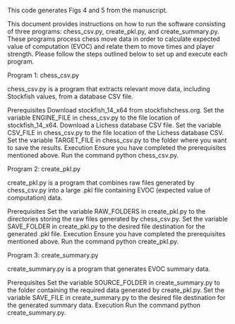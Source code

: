 This code generates Figs 4 and 5 from the manuscript.

This document provides instructions on how to run the software consisting of three programs: chess_csv.py, create_pkl.py, and create_summary.py. These programs process chess move data in order to calculate expected value of computation (EVOC) and relate them to move times and player strength. Please follow the steps outlined below to set up and execute each program.


Program 1: chess_csv.py

chess_csv.py is a program that extracts relevant move data, including Stockfish values, from a database CSV file.

Prerequisites
	Download stockfish_14_x64 from stockfishchess.org.
	Set the variable ENGINE_FILE in chess_csv.py to the file location of stockfish_14_x64.
	Download a Lichess database CSV file.
	Set the variable CSV_FILE in chess_csv.py to the file location of the Lichess database CSV.
	Set the variable TARGET_FILE in chess_csv.py to the folder where you want to save the results.
Execution
	Ensure you have completed the prerequisites mentioned above.
	Run the command python chess_csv.py.


	
Program 2: create_pkl.py

create_pkl.py is a program that combines raw files generated by chess_csv.py into a large .pkl file containing EVOC (expected value of computation) data.

Prerequisites
	Set the variable RAW_FOLDERS in create_pkl.py to the directories storing the raw files generated by chess_csv.py.
	Set the variable SAVE_FOLDER in create_pkl.py to the desired file destination for the generated .pkl file.
Execution
	Ensure you have completed the prerequisites mentioned above.
	Run the command python create_pkl.py.

	
Program 3: create_summary.py

create_summary.py is a program that generates EVOC summary data.

Prerequisites
	Set the variable SOURCE_FOLDER in create_summary.py to the folder containing the required data generated by create_pkl.py.
	Set the variable SAVE_FILE in create_summary.py to the desired file destination for the generated summary data.
Execution
	Run the command python create_summary.py.
